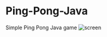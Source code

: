 # Ping-Pong-Java
Simple Ping Pong Java game
![screen](https://user-images.githubusercontent.com/61861887/90640050-2ed55400-e238-11ea-8c33-abc42fd8d526.png)

